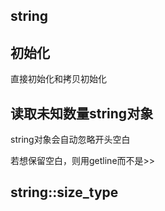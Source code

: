 ## string

## 初始化

直接初始化和拷贝初始化

## 读取未知数量string对象

string对象会自动忽略开头空白

若想保留空白，则用getline而不是>>

## string::size_type



